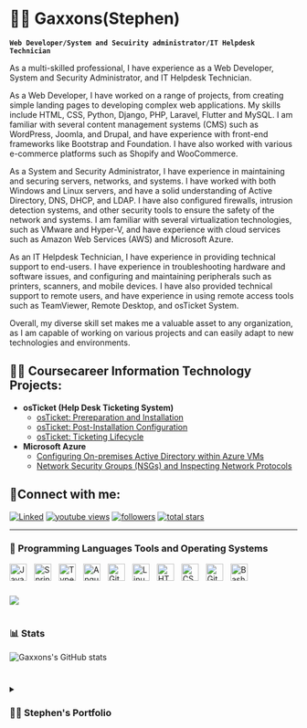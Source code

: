 # 🏄‍♂️ Gaxxons(Stephen)

**`Web Developer/System and Secuirity administrator/IT Helpdesk Technician`**

As a multi-skilled professional, I have experience as a Web Developer, System and Security Administrator, and IT Helpdesk Technician.

As a Web Developer, I have worked on a range of projects, from creating simple landing pages to developing complex web applications. My skills include HTML, CSS, Python, Django, PHP, Laravel, Flutter and MySQL. I am familiar with several content management systems (CMS) such as WordPress, Joomla, and Drupal, and have experience with front-end frameworks like Bootstrap and Foundation. I have also worked with various e-commerce platforms such as Shopify and WooCommerce.

As a System and Security Administrator, I have experience in maintaining and securing servers, networks, and systems. I have worked with both Windows and Linux servers, and have a solid understanding of Active Directory, DNS, DHCP, and LDAP. I have also configured firewalls, intrusion detection systems, and other security tools to ensure the safety of the network and systems. I am familiar with several virtualization technologies, such as VMware and Hyper-V, and have experience with cloud services such as Amazon Web Services (AWS) and Microsoft Azure.

As an IT Helpdesk Technician, I have experience in providing technical support to end-users. I have experience in troubleshooting hardware and software issues, and configuring and maintaining peripherals such as printers, scanners, and mobile devices. I have also provided technical support to remote users, and have experience in using remote access tools such as TeamViewer, Remote Desktop, and osTicket System.

Overall, my diverse skill set makes me a valuable asset to any organization, as I am capable of working on various projects and can easily adapt to new technologies and environments.

<h2>👨‍💻 Coursecareer Information Technology Projects:</h2>

- <b>osTicket (Help Desk Ticketing System)</b>
  - [osTicket: Prereparation and Installation](https://github.com/gaxxons/osticket-prep)
  - [osTicket: Post-Installation Configuration](https://github.com/gaxxons/osticket-post-install-config)
  - [osTicket: Ticketing Lifecycle ](https://github.com/gaxxons/osticketing)
- <b>Microsoft Azure</b>
  - [Configuring On-premises Active Directory within Azure VMs](https://github.com/joshmadakorcc/configure-ad)
  - [Network Security Groups (NSGs) and Inspecting Network Protocols](https://github.com/joshmadakorcc/azure-network-protocols)

<h2>🤳Connect with me:</h2>

[linkedin]: https://www.linkedin.com/in/stephen-gyamfi-donkor/

   <p align="left">
      <a href="https://www.linkedin.com/in/stephen-gyamfi-donkor/">
         <img alt="Linked" title="My LinkedIn Profile" src="https://custom-icon-badges.demolab.com/youtube/channel/subscribers/UC2WHjPDvbE6O328n17ZGcfg?color=%80D2E5&label=CONNECT&logo=video&logoColor=white&style=for-the-badge&labelColor=2986CC"/></a> 
      <a href="https://www.youtube.com/@SDCTechCasteeve">
         <img alt="youtube views" title="YouTube views" src="https://custom-icon-badges.demolab.com/youtube/channel/views/UC2WHjPDvbE6O328n17ZGcfg?color=%23E1AD0E&logo=eye&logoColor=white&style=for-the-badge&labelColor=C79600"/></a> 
      <a href="https://github.com/Gaxxons?tab=followers">
         <img alt="followers" title="Follow me on Github" src="https://custom-icon-badges.demolab.com/github/followers/Gaxxons?color=236ad3&labelColor=1155ba&style=for-the-badge&logo=person-add&label=Follow&logoColor=white"/></a>
      <a href="https://github.com/gaxxons?tab=repositories&sort=stargazers">
         <img alt="total stars" title="Total stars on GitHub" src="https://custom-icon-badges.demolab.com/github/stars/gaxxons?color=55960c&style=for-the-badge&labelColor=488207&logo=star"/></a>
   </p>

---

### 🧰 Programming Languages Tools and Operating Systems

<img align="left" alt="Java" width="30px" style="padding-right:10px;" src="https://cdn.jsdelivr.net/gh/devicons/devicon/icons/python/python-original.svg"/>
<img align="left" alt="Spring" width="30px" style="padding-right:10px;" src="https://cdn.jsdelivr.net/gh/devicons/devicon/icons/php/php-original.svg" />
<img align="left" alt="TypeScript" width="30px" style="padding-right:10px;" src="https://cdn.jsdelivr.net/gh/devicons/devicon/icons/flutter/flutter-original.svg" />
<img align="left" alt="Angular" width="30px" style="padding-right:10px;" src="https://cdn.jsdelivr.net/gh/devicons/devicon/icons/bootstrap/bootstrap-original.svg" />
<img align="left" alt="Git" width="30px" style="padding-right:10px;" src="https://cdn.jsdelivr.net/gh/devicons/devicon/icons/vscode/vscode-original.svg" />
<img align="left" alt="Linux" width="30px" style="padding-right:10px;" src="https://cdn.jsdelivr.net/gh/devicons/devicon/icons/linux/linux-original.svg" />
<img align="left" alt="HTML" width="30px" style="padding-right:10px;" src="https://cdn.jsdelivr.net/gh/devicons/devicon/icons/html5/html5-plain.svg" />
<img align="left" alt="CSS" width="30px" style="padding-right:10px;" src="https://cdn.jsdelivr.net/gh/devicons/devicon/icons/css3/css3-plain.svg" />
<img align="left" alt="GitHub" width="30px" style="padding-right:10px;" src="https://cdn.jsdelivr.net/gh/devicons/devicon/icons/github/github-original.svg" />
<img align="left" alt="Bash" width="30px" style="padding-right:10px;" src="https://cdn.jsdelivr.net/gh/devicons/devicon/icons/bash/bash-original.svg" />
<br />

#

<!--### 📺  YouTube Hobby Videos-->

<!-- BEGIN YOUTUBE-CARDS -->


<!-- END YOUTUBE-CARDS -->

[<img src="https://custom-icon-badges.demolab.com/badge/-Subscribe%20For%20More-red?style=for-the-badge&logo=video&logoColor=white"/>](www.youtube.com/c/SDCTechCasteeve?sub_confirmation=1)

#

### 📊 Stats

![Gaxxons's GitHub stats](https://github-readme-stats.vercel.app/api?username=gaxxons&show_icons=true&theme=gruvbox)

<!-- ![GitHub Streak](https://streak-stats.demolab.com?user=gaxxons&theme=gruvbox&border_radius=4.5) -->

#

<details>
 <summary><h3>👨‍💻 Stephen's Portfolio</h3></summary>
A CompTIA Security + and AWS Certified Cloud Practitioner. Well-versed in physical and remote analysis with strong critical thinking, communication, and people skills. A skilled System and Security administrator with expertise in Help Desk Suppoort,  viruses, and a wide range of vulnerabilities and threats. Able to thrive in fast-paced and challenging environments where accuracy and efficiency matter. Results-driven IT professional with notable success in planning, analysis, and implementation of security initiatives.

[Projects]: https://www.solitechs.com/
            https://www.eltarah.com/
            https://prestigesuitehotel.com/
[website]: https://sdcomprotech.com/
